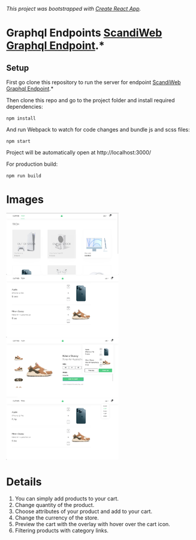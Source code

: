 *This project was bootstrapped with [Create React App](https://github.com/facebook/create-react-app).*
# Graphql Endpoints [ScandiWeb Graphql Endpoint](https://github.com/mithatercann/GraphQL-endpoint).*


## Setup

First go clone this repository to run the server for endpoint [ScandiWeb Graphql Endpoint](https://github.com/mithatercann/GraphQL-endpoint).*


Then clone this repo and go to the project folder and install required dependencies:

```
npm install
```

And run Webpack to watch for code changes and bundle js and scss files:

```
npm start
```

Project will be automatically open at http://localhost:3000/

For production build:

```
npm run build
```


# Images 

<p float="left">
  <img src="/Docs/pic1.png" width="300" />
  <img src="/Docs/pic2.png" width="300" /> 
  <img src="/Docs/pic3.png" width="300" />
  <img src="/Docs/pic4.png" width="300" />
</p>

# Details

1) You can simply add products to your cart.
2) Change quantity of the product.
3) Choose attributes of your product and add to your cart.
4) Change the currency of the store.
5) Preview the cart with the overlay with hover over the cart icon.
6) Filtering products with category links.



